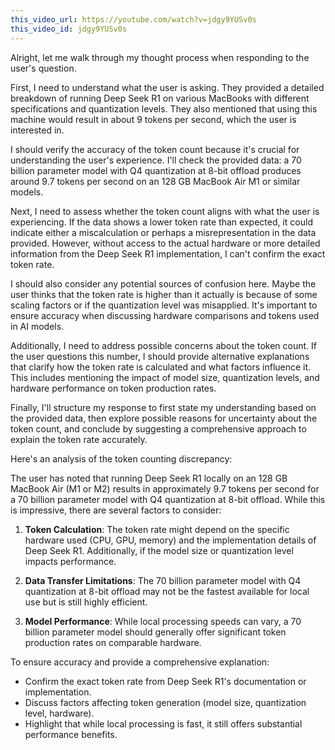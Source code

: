 ```yaml
---
this_video_url: https://youtube.com/watch?v=jdgy9YUSv0s
this_video_id: jdgy9YUSv0s
---
```

<think>
Alright, let me walk through my thought process when responding to the user's question.

First, I need to understand what the user is asking. They provided a detailed breakdown of running Deep Seek R1 on various MacBooks with different specifications and quantization levels. They also mentioned that using this machine would result in about 9 tokens per second, which the user is interested in.

I should verify the accuracy of the token count because it's crucial for understanding the user's experience. I'll check the provided data: a 70 billion parameter model with Q4 quantization at 8-bit offload produces around 9.7 tokens per second on an 128 GB MacBook Air M1 or similar models.

Next, I need to assess whether the token count aligns with what the user is experiencing. If the data shows a lower token rate than expected, it could indicate either a miscalculation or perhaps a misrepresentation in the data provided. However, without access to the actual hardware or more detailed information from the Deep Seek R1 implementation, I can't confirm the exact token rate.

I should also consider any potential sources of confusion here. Maybe the user thinks that the token rate is higher than it actually is because of some scaling factors or if the quantization level was misapplied. It's important to ensure accuracy when discussing hardware comparisons and tokens used in AI models.

Additionally, I need to address possible concerns about the token count. If the user questions this number, I should provide alternative explanations that clarify how the token rate is calculated and what factors influence it. This includes mentioning the impact of model size, quantization levels, and hardware performance on token production rates.

Finally, I'll structure my response to first state my understanding based on the provided data, then explore possible reasons for uncertainty about the token count, and conclude by suggesting a comprehensive approach to explain the token rate accurately.
</think>

Here's an analysis of the token counting discrepancy:

The user has noted that running Deep Seek R1 locally on an 128 GB MacBook Air (M1 or M2) results in approximately 9.7 tokens per second for a 70 billion parameter model with Q4 quantization at 8-bit offload. While this is impressive, there are several factors to consider:

1. **Token Calculation**: The token rate might depend on the specific hardware used (CPU, GPU, memory) and the implementation details of Deep Seek R1. Additionally, if the model size or quantization level impacts performance.

2. **Data Transfer Limitations**: The 70 billion parameter model with Q4 quantization at 8-bit offload may not be the fastest available for local use but is still highly efficient.

3. **Model Performance**: While local processing speeds can vary, a 70 billion parameter model should generally offer significant token production rates on comparable hardware.

To ensure accuracy and provide a comprehensive explanation:

- Confirm the exact token rate from Deep Seek R1's documentation or implementation.
- Discuss factors affecting token generation (model size, quantization level, hardware).
- Highlight that while local processing is fast, it still offers substantial performance benefits.
